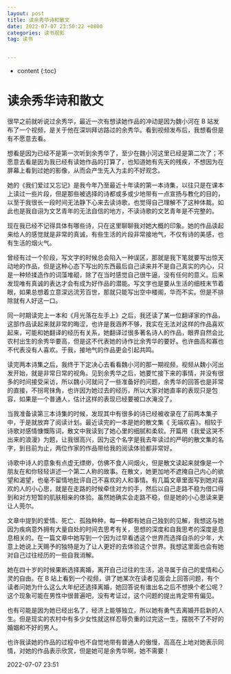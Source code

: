 ```yaml
---
layout: post
title: 读余秀华诗和散文
date: 2022-07-07 23:50:22 +0800
categories: 读书观影
tag: 读书


---
```


* content
{:toc}




# 读余秀华诗和散文

很早之前就听说过余秀华，最近一次有想读她作品的冲动是因为魏小河在 B 站发布了一个视频，是关于他在深圳拜访路过的余秀华。看到视频发布后，我想看但是有不愿意去看。

想看是因为已经不是第一次听到余秀华了，至少在魏小河这里已经是第二次了；不愿意去看是因为我已经有读她作品的打算了，也知道她有先天的残疾，不想因为在屏幕上看到过她的影像，从而会产生先入为主的不好观念。

她的《我们爱过又忘记》是我今年乃至最近十年读的第一本诗集，以往只是在课本上读过一些片段，但是那些被选择的诗都或多或少地带有一点宣扬与教化的目的，以至于我很长一段时间无法静下心来去读诗歌，也觉得自己理解不了这种体裁。如此也是我自诩为文艺青年的无法自信的地方，不读诗歌的文艺青年是不完整的。

现在我已经不记得具体有哪些诗，只在这里聊聊我对她大概的印象。她的作品读起来给人的感觉就是非常的真诚，有些生活的片段非常接地气，不仅有诗的美感，也有生活的烟火气。

曾经有过一个阶段，写文字的时候总会陷入一种误区，那就是我下笔就要写出惊天动地的作品，但是这种心态下写出的东西最后自己读来并不是自己真实的内心，只是一种矫揉造作的词藻堆砌，除了在当时感觉自己很牛逼，没有任何的意义。后来发现唯有真诚的表达才会有成为好作品的潜能。写文字也是要从生活的细枝末节着眼，如果总想着立意深远流芳百世，那就只能写出空中楼阁，华而不实。但是不排除就有人好这一口。

同一时期读完上一本和《月光落在左手上》之后，我还读了某一位翻译家的作品，这部作品读起来就非常的晦涩，也许是我涵养不够，我实在无法对这样的作品喜欢起来，可能和她翻译的经历有关系，她翻译过很多著名诗人的作品，眼界自然会比农村出生的余秀华要高，但是这不代表她的诗作比余秀华的要好。也许曲高和寡也不代表没有人喜欢。于我，接地气的作品更会引起共鸣。

读完两本诗集之后，我终于下定决心去看看魏小河的那一期视频，视频从魏小河出发开始，就是非常日常的视角。见到余秀华之后，她要忙接下来的事情，并没有很多的时间接受采访，所以魏小河就问了一些准备好的问题，余秀华的回答也是非常的直接，不拐弯抹角，也许因为她过去的经历，所以大家对她直率的表现只是包容，如果是一个普通人，估计这样的表现已经要被口水淹没了。

当我准备读第三本诗集的时候，发现其中有很多的诗已经被收录在了前两本集子中，于是就放弃了阅读计划。最近读完的一本是她的散文集《 无端欢喜》。相较于诗歌对感情慷慨陈词，散文中我读到了她心里的细腻和柔软。开篇用《我爱这哭不出来的浪漫》为题，让我很高兴，因为这个名字是我去年读过的严明的散文集的名字，到目前为止，两位作家的作品带给我的阅读体验都非常好。

诗歌中诗人的意象有点虚无缥缈，仿佛不食人间烟火，但是散文读起来就像是一个朋友在和你轻轻讲述一个第二人称的故事。在散文，她更加地不遮掩自己内心的欲望和渴望，也毫不留情地批评自己不喜欢的人和事情。有几篇文章里面写到她对喜欢的人的小心思，就是在走路的时候牵住对方的手，然后以自己走路不稳为借口得到和对方短暂的肌肤相亲的体验。虽然她确实会走路不稳，但是她的小心思读来更让人莞尔。

文章中提到的爱情、死亡、孤独种种，每一种都有她自己独到的见解，我想这与她因为疾病意外拥有大量自处的时间去思考有关，思想的深度和自我思考的深度是息息相关的。在一篇文章中她写到一个因为过早看透这个世界而选择自杀的少年，大意上她说上天赐予的独特是为了让人更好的去体验这个世界。我想这里面也会有她对自己过往经历的一些自我消解。

她在四十岁的时候果断选择离婚，离开自己过往的生活，追寻属于自己的爱情和心灵的自由。在 B 站上看到一个视频，讲了她某次在读者见面会上回答问题，有个读者问她为什么这么大年纪还选择离婚，她回答说有谁出名之后不想换个老公呢？这个现象可能在男性中很普遍吧，没有考证过，这个问题的提出肯定带有偏见。

也有可能是因为她已经出名了，经济上能够独立，所以她有勇气去离婚开启新的人生。但是现实的农村中有多少女性就这样忍辱负重的过完这一生，摆脱不了不好的婚姻和不好的男人。

也许我读她的作品的过程中也不自觉地带有普通人的傲慢，高高在上地对她表示同情，对她的作品表示欣赏，但是她可是余秀华啊，她不需要！

2022-07-07 23:51